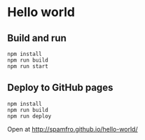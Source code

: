 # Hello world

## Build and run
```
npm install
npm run build
npm run start
```
## Deploy to GitHub pages
```
npm install
npm run build
npm run deploy
```
Open at http://spamfro.github.io/hello-world/
